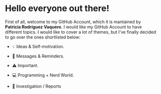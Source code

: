 # Hello everyone out there!

First of all, welcome to my GitHub Account, which it is mantained by **Patricia Rodríguez Vaquero**. I would like my GitHub Account to have different topics. I would like to cover a lot of themes, but I've finally decided to go over the ones shortlisted below:


- 💡 Ideas & Self-motivation. 

- 📌 Messages & Reminders. 

- ⚠️ Important. 

- 💻 Programming + Nerd World. 

- 🔬 Investigation / Reports
